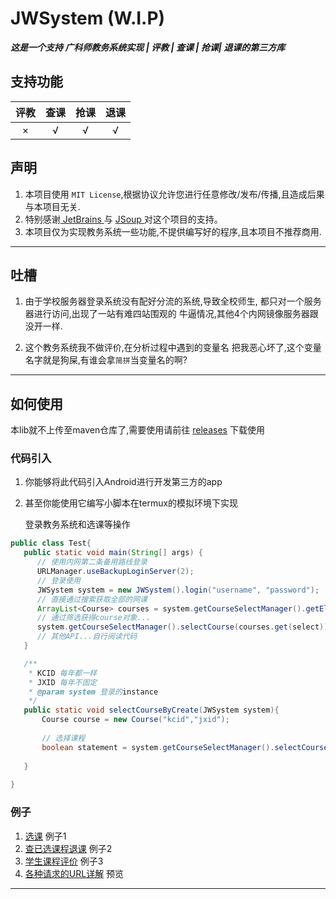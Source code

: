 # JWSystem (W.I.P)
_**这是一个支持 广科师教务系统实现 | 评教 | 查课 | 抢课| 退课的第三方库**_

## 支持功能
| 评教 | 查课 | 抢课 | 退课 |
| :--: | :--: | :--: | :--: |
|  ×   |  √   |  √   |  √   |

## 声明
1. 本项目使用 `MIT License`,根据协议允许您进行任意修改/发布/传播,且造成后果与本项目无关.
2. 特别感谢<a href="https://www.jetbrains.com"> JetBrains </a>  与 <a href="https://jsoup.org/"> JSoup </a>对这个项目的支持。
3. 本项目仅为实现教务系统一些功能,不提供编写好的程序,且本项目不推荐商用.
---

## 吐槽
1. 由于学校服务器登录系统没有配好分流的系统,导致全校师生,
   都只对一个服务器进行访问,出现了一站有难四站围观的
   牛逼情况,其他4个内网镜像服务器跟没开一样.


2. 这个教务系统我不做评价,在分析过程中遇到的变量名
   把我恶心坏了,这个变量名字就是狗屎,有谁会拿`简拼`当变量名的啊?

---

## 如何使用

本lib就不上传至maven仓库了,需要使用请前往
[releases](https://github.com/ciallo-dev/JWSystemLib/releases)
下载使用

### 代码引入

1. 你能够将此代码引入Android进行开发第三方的app

2. 甚至你能使用它编写小脚本在termux的模拟环境下实现
   
   登录教务系统和选课等操作

```java
public class Test{
   public static void main(String[] args) {
      // 使用内网第二条备用路线登录
      URLManager.useBackupLoginServer(2);
      // 登录使用
      JWSystem system = new JWSystem().login("username", "password");
      // 直接通过搜索获取全部的网课
      ArrayList<Course> courses = system.getCourseSelectManager().getElectiveCourseByTeacher("网络课程");
      // 通过筛选获得course对象...
      system.getCourseSelectManager().selectCourse(courses.get(select));
      // 其他API...自行阅读代码
   }

   /**
    * KCID 每年都一样
    * JXID 每年不固定
    * @param system 登录的instance
    */
   public static void selectCourseByCreate(JWSystem system){
       Course course = new Course("kcid","jxid");
       
       // 选择课程
       boolean statement = system.getCourseSelectManager().selectCourse(course);
       
   }
   
}
```

### 例子

1. [选课](https://github.com/ciallo-dev/JWSystemLib/blob/master/src/test/java/TestSelectCourse.java) 例子1
2. [查已选课程退课](https://github.com/ciallo-dev/JWSystemLib/blob/master/src/test/java/TestMyCourse.java) 例子2
3. [学生课程评价](https://github.com/ciallo-dev/JWSystemLib/blob/master/src/test/java/TestCourseReview.java) 例子3
4. [各种请求的URL详解](https://github.com/ciallo-dev/JWSystemLib/blob/master/src/main/java/moe/snowflake/jwSystem/manager/URLManager.java) 预览

---
